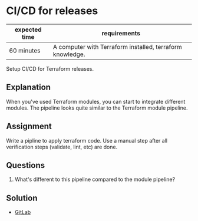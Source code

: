 # CI/CD for releases

|expected time|requirements                                             |
|-------------|---------------------------------------------------------|
|60 minutes   |A computer with Terraform installed, terraform knowledge.|

Setup CI/CD for Terraform releases.

## Explanation

When you've used Terraform modules, you can start to integrate different modules. The pipeline looks quite similar to the Terraform module pipeline.

## Assignment

Write a pipline to apply terraform code. Use a manual step after all verification steps (validate, lint, etc) are done.

## Questions

1. What's different to this pipeline compared to the module pipeline?

## Solution

- [GitLab](3-cicd-for-releases-gitlab.yml)
